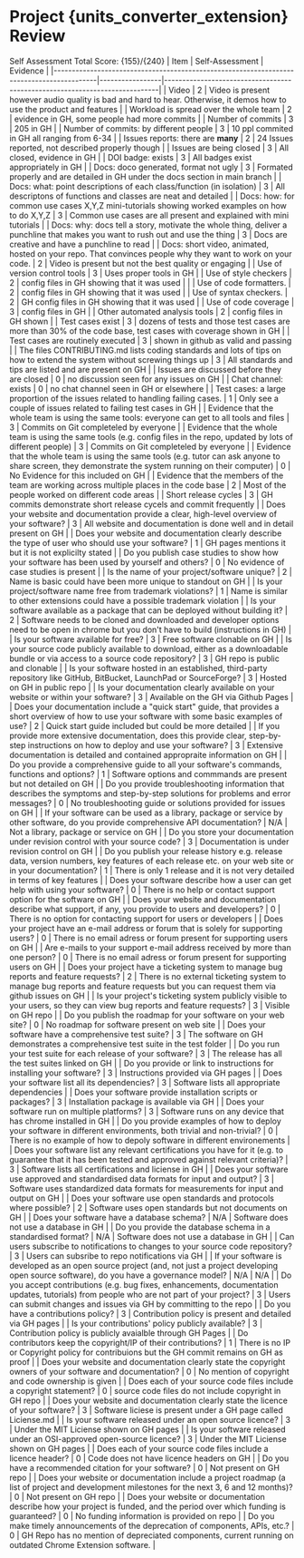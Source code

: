 # Project {units_converter_extension} Review
Self Assessment Total Score: {155}/{240}
| Item                                                                                     | Self-Assessment | Evidence                                                                 |
|------------------------------------------------------------------------------------------|-----------------|----------------------------------------------------------------------------|
| Video                                                                                    |         2        | Video is present however  audio quality is bad and hard to hear. Otherwise, it demos how to use the product and features    |
| Workload is spread over the whole team                                                   |           2      | evidence in GH, some people had more commits                                                            |
| Number of commits                                                                        |      3          | 205 in GH                                                                      |
| Number of commits: by different people                                                   |         3        | 10 ppl commited in GH all ranging from 6-34                                                                      |
| Issues reports: there are **many**                                                       |        2         |     24 Issues reported, not described properly though                                                                       |
| Issues are being closed                                                                  |       3          | All closed, evidence in GH                                                             |
| DOI badge: exists                                                                        |        3         | All badges exist appropriately in GH                                                                      |
| Docs: doco generated, format not ugly                                                    |     3            | Formated properly and are detailed  in GH under the docs section in main branch                                                                   |
| Docs: what: point descriptions of each class/function (in isolation)                     |        3         |     All descriptons of functions and classes are neat and detailed                                                                       |
| Docs: how: for common use cases X,Y,Z mini-tutorials showing worked examples on how to do X,Y,Z |       3          | Common use cases are all present and explained with mini tutorials                                                            |
| Docs: why: docs tell a story, motivate the whole thing, deliver a punchline that makes you want to rush out and use the thing  |        3         |     Docs are creative and have a punchline to read                                                                        |
| Docs: short video, animated, hosted on your repo. That convinces people why they want to work on your code. |      2           |             Video is         present but not the best quality or engaging                                                       |
| Use of version control tools                                                             |           3      |      Uses proper tools in GH                                                                      |
| Use of style checkers                                                                    |         2        | config files in GH showing that it was used |                                   |
| Use of code formatters.                                                                  |        2         | config files in GH showing that it was used                |
| Use of syntax checkers.                                                                  |       2          | GH config files in GH showing that it was used                    |
| Use of code coverage                                                                     |        3         | config files in   GH                                                      |
| Other automated analysis tools                                                           |          2       | config files in GH shown                                                       |
| Test cases exist                                                                         |        3         | dozens of tests and those test cases are more than 30% of the code base, test cases with coverage shown in GH    |
| Test cases are routinely executed                                                        |      3           | shown in github as valid and passing                        |
| The files CONTRIBUTING.md lists coding standards and lots of tips on how to extend the system without screwing things up  |      3           |        All standards and tips are listed and are present on GH                                                                    |
| Issues are discussed before they are closed                                              |     0            | no discussion seen for any issues on GH                |
| Chat channel: exists                                                                     |        0         | no chat channel seen in GH or elsewhere                                                        |
| Test cases: a large proportion of the issues related to handling failing cases.          |       1          | Only see a couple of issues related to failing test cases in GH                             |
| Evidence that the whole team is using the same tools: everyone can get to all tools and files  |          3       |   Commits on Git completeled by everyone                                                                         |
| Evidence that the whole team is using the same tools (e.g. config files in the repo, updated by lots of different people) |         3        |       Commits on Git completeled by everyone                                                                      |
| Evidence that the whole team is using the same tools (e.g. tutor can ask anyone to share screen, they demonstrate the system running on their computer) |          0       |       No Evidence for this included on GH                                                                     |
| Evidence that the members of the team are working across multiple places in the code base |        2        |       Most of the people worked on different code areas                                                                     |
| Short release cycles                                                                     |      3           | GH commits demonstrate short release cycels and commit frequently  |
| Does your website and documentation provide a clear, high-level overview of your software? |     3            |      All website and documentation is done well and in detail present on GH                                                                       |
| Does your website and documentation clearly describe the type of user who should use your software?  |      1          |  GH pages mentions it but it is not explicilty stated                                                                           |
| Do you publish case studies to show how your software has been used by yourself and others?  |       0          |   No evidence of case studies is present                                                                         |
| Is the name of your project/software unique?                                             |        2         |      Name is basic could have been more unique to standout on GH                                                                      |
| Is your project/software name free from trademark violations?                            |        1         |       Name is similar to other extensions could have a possible trademark violation                                                                     |
| Is your software available as a package that can be deployed without building it?        |       2          |    Software needs to be cloned and downloaded and developer options need to be open in chrome but you don't have to build (instructions in GH)                                                                        |
| Is your software available for free?                                                     |     3            |     Free software clonable on GH                                                                       |
| Is your source code publicly available to download, either as a downloadable bundle or via access to a source code repository?  |      3           |     GH repo is public and clonable                                                                        |
| Is your software hosted in an established, third-party repository like GitHub, BitBucket, LaunchPad or SourceForge?  |           3      |            Hosted on GH in public repo                                                                |
| Is your documentation clearly available on your website or within your software?         |   3              |      Available on the GH via Github Pages                                                                      |
| Does your documentation include a "quick start" guide, that provides a short overview of how to use your software with some basic examples of use? |     2            |     Quick start guide included but could be more detailed                                                                        |
| If you provide more extensive documentation, does this provide clear, step-by-step instructions on how to deploy and use your software?  |         3        |            Extensive documentation is detailed and contained appropraite information on GH                                                                 |
| Do you provide a comprehensive guide to all your software's commands, functions and options? |   1              |    Software options and commmands are present but not detailed on GH                                                                        |
| Do you provide troubleshooting information that describes the symptoms and step-by-step solutions for problems and error messages?  |         0        |                   No troubleshooting guide or solutions provided for issues on GH                                                         |
| If your software can be used as a library, package or service by other software, do you provide comprehensive API documentation?  |      N/A           |     Not a library, package or service on GH                                                                       |
| Do you store your documentation under revision control with your source code?             |        3         |         Documentation is under revision control on GH                                                                   |
| Do you publish your release history e.g. release data, version numbers, key features of each release etc. on your web site or in your documentation?  |       1          |    There is only 1 release and it is not very detailed in terms of key features                                                                        |
| Does your software describe how a user can get help with using your software?             |     0            |      There is no help or contact support option for the software on GH                                                                      |
| Does your website and documentation describe what support, if any, you provide to users and developers? |       0          |       There is no option for contacting support for users or developers                                                                     |
| Does your project have an e-mail address or forum that is solely for supporting users?   |      0           |    There is no email adress or forum present for supporting users   on GH                                                                      |
| Are e-mails to your support e-mail address received by more than one person?             |    0             |    There is no email adress or forum present for supporting users on GH                                                                        |
| Does your project have a ticketing system to manage bug reports and feature requests?    |    2             |   There is no external ticketing system to manage bug reports and feature requests but you can request them via github issues on GH                                                                         |
| Is your project's ticketing system publicly visible to your users, so they can view bug reports and feature requests? |               3  |        Visible on GH repo                                                                     | 
| Do you publish the roadmap for your software on your web site?                           |      0           |        No roadmap for software present on web site                                                                    |
| Does your software have a comprehensive test suite?                                      |    3             |     The software on GH demonstrates a comprehensive test suite in the test folder                                                                       |
| Do you run your test suite for each release of your software?                            |      3           |       The release has all the test suites linked on GH                                                                      |
| Do you provide or link to instructions for installing your software?                     |    3             |   Instructions provided via GH pages                                                                          |
| Does your software list all its dependencies?                                            |     3            |      Software lists all appropriate dependencies                                                                       |
| Does your software provide installation scripts or packages?                             |   3             |        Installation package is available via GH                                                                     |
| Does your software run on multiple platforms?                                            |      3           |     Software runs on any device that has chrome installed in GH                                                                       |
| Do you provide examples of how to deploy your software in different environments, both trivial and non-trivial?  |    0             |   There is no example of how to depoly software in different environements                                                                           |
| Does your software list any relevant certifications you have for it (e.g. to guarantee that it has been tested and approved against relevant criteria)? |       3          |      Software lists all certifications and liciense in GH                                                                       |
| Does your software use approved and standardised data formats for input and output?      |     3            |     Software uses standardized data formats for measurements for input and output on GH                                                                        |
| Does your software use open standards and protocols where possible?                      |      2           |      Software uses open standards but not documents on GH                                                                      |
| Does your software have a database schema?                                               |       N/A          |       Software does not use a database in GH                                                                     |
| Do you provide the database schema in a standardised format?                             |      N/A           |  Software does not use a database in GH                                                                          |
| Can users subscribe to notifications to changes to your source code repository?          |      3           |    Users can subsribe to repo notifications via GH                                                                        |
| If your software is developed as an open source project (and, not just a project developing open source software), do you have a governance model? |        N/A          |             N/A                                                                |
| Do you accept contributions (e.g. bug fixes, enhancements, documentation updates, tutorials) from people who are not part of your project?  |        3         |       Users can submit changes and issues via GH by committing to the repo                                                                      |
| Do you have a contributions policy?                                                      |   3              |        Contribution policy is present and detailed via GH pages                                                                     |
| Is your contributions' policy publicly available?                                        |     3            |         Contribution policy is publicly avaialble through GH Pages                                                                   |
| Do contributors keep the copyright/IP of their contributions?                            |        1         |    There is no IP or Copyright policy for contribuions but the GH commit remains on GH as proof                                                                        |
| Does your website and documentation clearly state the copyright owners of your software and documentation? |      0           |      No mention of copyright and code ownership is given                                                                      |
| Does each of your source code files include a copyright statement?                       |       0          |    source code files do not include copyright in GH repo                                                                        |
| Does your website and documentation clearly state the licence of your software?          |     3            |      Software liciese is present under a GH page called Liciense.md                                                                       |
| Is your software released under an open source licence?                                  |     3            |    Under the MIT Liciense shown on GH pages                                                                        |
| Is your software released under an OSI-approved open-source licence?                     |         3        |     Under the MIT Liciense shown on GH pages                                                                        |
| Does each of your source code files include a licence header?                            |         0        |    Code does not have licence headers on GH                                                                         |
| Do you have a recommended citation for your software?                                    |        0         |    Not present on GH repo                                                                        |
| Does your website or documentation include a project roadmap (a list of project and development milestones for the next 3, 6 and 12 months)? |        0         |       Not present on GH repo                                                                     |
| Does your website or documentation describe how your project is funded, and the period over which funding is guaranteed? | 0                |            No funding information is provided on repo                                                                |
| Do you make timely announcements of the deprecation of components, APIs, etc.?           |    0             |    GH Repo has no mention of depreciated components, current running on outdated Chrome Extension software.                                                                         |
